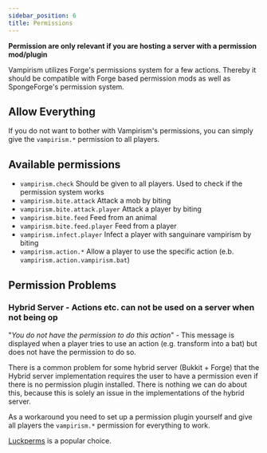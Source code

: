 ```yaml
---
sidebar_position: 6
title: Permissions
---
```


__Permission are only relevant if you are hosting a server with a permission mod/plugin__

Vampirism utilizes Forge's permissions system for a few actions. Thereby it should be compatible with Forge based permission mods as well as SpongeForge's permission system.

## Allow Everything

If you do not want to bother with Vampirism's permissions, you can simply give the `vampirism.*` permission to all players.

## Available permissions
- `vampirism.check` Should be given to all players. Used to check if the permission system works
- `vampirism.bite.attack` Attack a mob by biting
- `vampirism.bite.attack.player` Attack a player by biting
- `vampirism.bite.feed` Feed from an animal
- `vampirism.bite.feed.player` Feed from a player
- `vampirism.infect.player` Infect a player with sanguinare vampirism by biting
- `vampirism.action.*` Allow a player to use the specific action (e.b. `vampirism.action.vampirism.bat`)

## Permission Problems
### Hybrid Server - Actions etc. can not be used on a server when not being op

"*You do not have the permission to do this action*" - This message is displayed when a player tries to use an action (e.g. transform into a bat) but does not have the permission to do so.

There is a common problem for some hybrid server (Bukkit + Forge) that the Hybrid server implementation requires the user to have a permission even if there is no permission plugin installed.
There is nothing we can do about this, because this is solely an issue in the implementations of the hybrid server.

As a workaround you need to set up a permission plugin yourself and give all players the `vampirism.*` permission for everything to work.

[Luckperms](https://luckperms.net) is a popular choice.